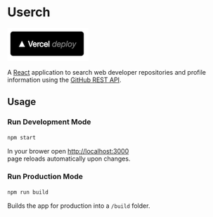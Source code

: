 # Userch

[![vercel logo](/images/vercel-btn.png)](https://userch.vercel.app)

A [React](https://reactjs.org/docs/getting-started.html) application to search web developer repositories and profile information using the [GitHub REST API](https://docs.github.com/en/rest).

## Usage

### Run Development Mode

```bash
npm start
```

In your brower open [http://localhost:3000](http://localhost:3000)\
page reloads automatically upon changes.

### Run Production Mode

```bash
npm run build
```

Builds the app for production into a `/build` folder.
